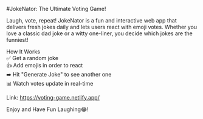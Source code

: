 #JokeNator: The Ultimate Voting Game!

Laugh, vote, repeat! JokeNator is a fun and interactive web app that delivers fresh jokes daily and lets users react with emoji votes. Whether you love a classic dad joke or a witty one-liner, you decide which jokes are the funniest!

How It Works <br>
✅ Get a random joke <br>
👍 Add emojis in order to react <br>
➡️ Hit "Generate Joke" to see another one <br>
📊 Watch votes update in real-time <br>

Link: https://voting-game.netlify.app/

Enjoy and Have Fun Laughing😂!
